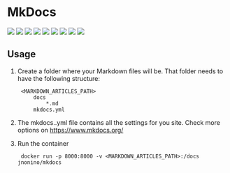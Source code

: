 # MkDocs

[![](https://img.shields.io/docker/pulls/jnonino/mkdocs)](https://hub.docker.com/r/jnonino/mkdocs/)
[![](hhttps://img.shields.io/docker/build/jnonino/mkdocs)](https://hub.docker.com/r/jnonino/mkdocs/)
[![](https://img.shields.io/docker/automated/jnonino/mkdocs)](https://hub.docker.com/r/jnonino/mkdocs/)
[![](https://img.shields.io/docker/stars/jnonino/mkdocs)](https://hub.docker.com/r/jnonino/mkdocs/)
[![](https://img.shields.io/github/license/cn-writing/mkdocs)](https://github.com/cn-writing/mkdocs)
[![](https://img.shields.io/github/issues/cn-writing/mkdocs)](https://github.com/cn-writing/mkdocs)
[![](https://img.shields.io/github/issues-closed/cn-writing/mkdocs)](https://github.com/cn-writing/mkdocs)
[![](https://img.shields.io/github/languages/code-size/cn-writing/mkdocs)](https://github.com/cn-writing/mkdocs)
[![](https://img.shields.io/github/repo-size/cn-writing/mkdocs)](https://github.com/cn-writing/mkdocs)

## Usage 

1. Create a folder where your Markdown files will be. That folder needs to have the following structure:

        <MARKDOWN_ARTICLES_PATH>
            docs
                *.md
            mkdocs.yml

2. The mkdocs..yml file contains all the settings for you site. Check more options on https://www.mkdocs.org/

3. Run the container

        docker run -p 8000:8000 -v <MARKDOWN_ARTICLES_PATH>:/docs jnonino/mkdocs


